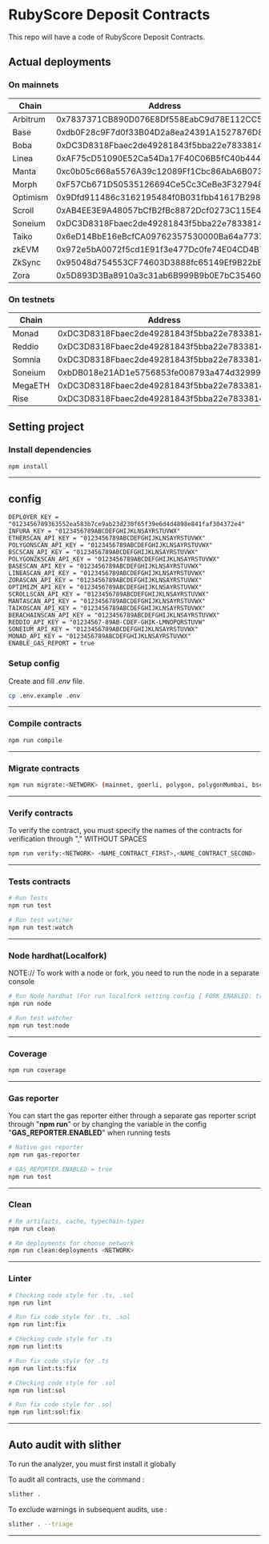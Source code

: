 # RubyScore Deposit Contracts

This repo will have a code of RubyScore Deposit Contracts.

## Actual deployments
### On mainnets
| Chain    | Address                                    |
|----------|--------------------------------------------|
| Arbitrum | 0x7837371CB890D076E8Df558EabC9d78E112CC5ec |
| Base     | 0xdb0F28c9F7d0f33B04D2a8ea24391A1527876D8B |
| Boba     | 0xDC3D8318Fbaec2de49281843f5bba22e78338146 |
| Linea    | 0xAF75cD51090E52Ca54Da17F40C06B5fC40b4445C |
| Manta    | 0xc0b05c668a5576A39c12089Ff1Cbc86AbA6B073a |
| Morph    | 0xF57Cb671D50535126694Ce5Cc3CeBe3F32794896 |
| Optimism | 0x9Dfd911486c3162195484f0B031fbb41617B2987 |
| Scroll   | 0xAB4EE3E9A48057bCfB2fBc8872Dcf0273C115E49 |
| Soneium  | 0xDC3D8318Fbaec2de49281843f5bba22e78338146 |
| Taiko    | 0x6eD14BbE16eBcfCA09762357530000Ba64a77372 |
| zkEVM    | 0x972e5bA0072f5cd1E91f3e477Dc0fe74E04CD4B7 |
| ZkSync   | 0x95048d754553CF74603D3888fc65149Ef9B22bE0 |
| Zora     | 0x5D893D3Ba8910a3c31ab6B999B9b0E7bC35460BE |

### On testnets
| Chain   | Address                                    |
|---------|--------------------------------------------|
| Monad   | 0xDC3D8318Fbaec2de49281843f5bba22e78338146 |
| Reddio  | 0xDC3D8318Fbaec2de49281843f5bba22e78338146 |
| Somnia  | 0xDC3D8318Fbaec2de49281843f5bba22e78338146 |
| Soneium | 0xbDB018e21AD1e5756853fe008793a474d329991b |
| MegaETH | 0xDC3D8318Fbaec2de49281843f5bba22e78338146 |
| Rise    | 0xDC3D8318Fbaec2de49281843f5bba22e78338146 |

## Setting project

### Install dependencies

```sh
npm install
```

---

## config

```
DEPLOYER_KEY = "0123456789363552ea583b7ce9ab23d230f65f39e6d4d4898e841faf304372e4"
INFURA_KEY = "0123456789ABCDEFGHIJKLNSAYRSTUVWX"
ETHERSCAN_API_KEY = "0123456789ABCDEFGHIJKLNSAYRSTUVWX"
POLYGONSCAN_API_KEY = "0123456789ABCDEFGHIJKLNSAYRSTUVWX"
BSCSCAN_API_KEY = "0123456789ABCDEFGHIJKLNSAYRSTUVWX"
POLYGONZKSCAN_API_KEY = "0123456789ABCDEFGHIJKLNSAYRSTUVWX"
BASESCAN_API_KEY = "0123456789ABCDEFGHIJKLNSAYRSTUVWX"
LINEASCAN_API_KEY = "0123456789ABCDEFGHIJKLNSAYRSTUVWX"
ZORASCAN_API_KEY = "0123456789ABCDEFGHIJKLNSAYRSTUVWX"
OPTIMIZM_API_KEY = "0123456789ABCDEFGHIJKLNSAYRSTUVWX"
SCROLLSCAN_API_KEY = "0123456789ABCDEFGHIJKLNSAYRSTUVWX"
MANTASCAN_API_KEY = "0123456789ABCDEFGHIJKLNSAYRSTUVWX"
TAIKOSCAN_API_KEY = "0123456789ABCDEFGHIJKLNSAYRSTUVWX"
BERACHAINSCAN_API_KEY = "0123456789ABCDEFGHIJKLNSAYRSTUVWX"
REDDIO_API_KEY = "01234567-89AB-CDEF-GHIK-LMNOPQRSTUVW"
SONEIUM_API_KEY = "0123456789ABCDEFGHIJKLNSAYRSTUVWX"
MONAD_API_KEY = "0123456789ABCDEFGHIJKLNSAYRSTUVWX"
ENABLE_GAS_REPORT = true
```

### Setup config

Create and fill _.env_ file.

```sh
cp .env.example .env
```

---

### Compile contracts

```sh
npm run compile
```

---

### Migrate contracts

```sh
npm run migrate:<NETWORK> (mainnet, goerli, polygon, polygonMumbai, bsc, bscTestnet)
```

---

### Verify contracts

To verify the contract, you must specify the names of the contracts for verification through "," WITHOUT SPACES

```sh
npm run verify:<NETWORK> <NAME_CONTRACT_FIRST>,<NAME_CONTRACT_SECOND>
```

---

### Tests contracts

```sh
# Run Tests
npm run test

# Run test watcher
npm run test:watch
```

---

### Node hardhat(Localfork)

NOTE:// To work with a node or fork, you need to run the node in a separate console

```sh
# Run Node hardhat (For run localfork setting config { FORK_ENABLED: true, FORK_PROVIDER_URI: "https://...."})
npm run node

# Run test watcher
npm run test:node
```

---

### Coverage

```sh
npm run coverage
```

---

### Gas reporter

You can start the gas reporter either through a separate gas reporter script through "**npm run**" or by changing the variable in the config "**GAS_REPORTER.ENABLED**" when running tests

```sh
# Native gas reporter
npm run gas-reporter

# GAS_REPORTER.ENABLED = true
npm run test
```

---

### Clean

```sh
# Rm artifacts, cache, typechain-types
npm run clean

# Rm deployments for choose network
npm run clean:deployments <NETWORK>
```

---

### Linter

```sh
# Checking code style for .ts, .sol
npm run lint

# Run fix code style for .ts, .sol
npm run lint:fix

# Checking code style for .ts
npm run lint:ts

# Run fix code style for .ts
npm run lint:ts:fix

# Checking code style for .sol
npm run lint:sol

# Run fix code style for .sol
npm run lint:sol:fix
```

---

## Auto audit with slither

To run the analyzer, you must first install it globally

To audit all contracts, use the command :

```sh
slither .
```

To exclude warnings in subsequent audits, use :

```sh
slither . --triage
```

---
